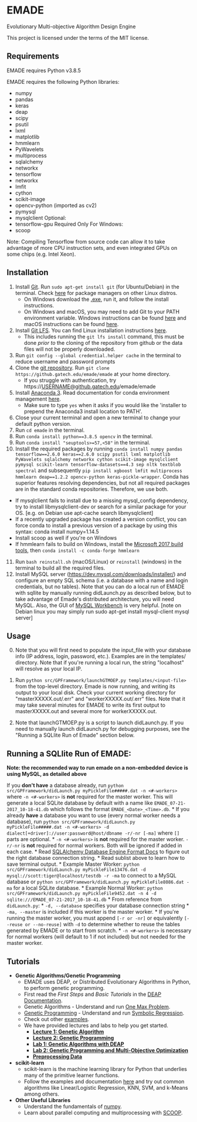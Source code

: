 # EMADE
Evolutionary Multi-objective Algorithm Design Engine

This project is licensed under the terms of the MIT license.

## Requirements
EMADE requires Python v3.8.5

EMADE requires the following Python libraries:

* numpy
* pandas
* keras
* deap
* scipy
* psutil
* lxml
* matplotlib
* hmmlearn
* PyWavelets
* multiprocess
* sqlalchemy
* networkx
* tensorflow
* networkx
* lmfit
* cython
* scikit-image
* opencv-python (imported as cv2)
* pymysql
* mysqlclient
Optional:
* tensorflow-gpu
Required Only For Windows:
* scoop

Note: Compiling Tensorflow from source code can allow it to take advantage of more CPU instruction sets, and even integrated GPUs on some chips (e.g. Intel Xeon). 

## Installation
1. Install [Git](https://git-scm.com/). Run `sudo apt-get install git` (for Ubuntu/Debian) in the terminal. Check [here](https://git-scm.com/download/linux) for package managers on other Linux distros.
    * On Windows download the [.exe](https://git-scm.com/download/win), run it, and follow the install instructions.
    * On Windows and macOS, you may need to add Git to your PATH environment variable. Windows instructions can be found [here](https://stackoverflow.com/questions/26620312/installing-git-in-path-with-github-client-for-windows) and macOS instructions can be found [here](https://stackoverflow.com/questions/1835837/git-command-not-found-on-os-x-10-5).
2. Install [Git LFS](https://git-lfs.github.com/). You can find Linux installation instructions [here](https://help.github.com/articles/installing-git-large-file-storage/).
   * This includes running the `git lfs install` command, this must be done *prior to* the cloning of the repository from github or the data files will not be properly downloaded.
3. Run `git config --global credential.helper cache` in the terminal to reduce username and password prompts
4. Clone the [git repository](https://github.gatech.edu/emade/emade). Run `git clone https://github.gatech.edu/emade/emade` at your home directory.
    * If you struggle with authentication, try https://USERNAME@github.gatech.edu/emade/emade
5. Install [Anaconda 3](https://www.continuum.io/downloads). Read documentation for conda environment management [here](https://conda.io/docs/using/envs.html).
    * Make sure to type `yes` when it asks if you would like the 'installer to prepend the Anaconda3 install location to PATH'.
6. Close your current terminal and open a new terminal to change your default python version.
7. Run `cd emade` in the terminal.
8. Run `conda install python==3.8.5 opencv` in the terminal.
9. Run `conda install "seuptools>=57,<58"` in the terminal.
10. Install the required packages by running `conda install numpy pandas tensorflow==2.6.0 keras==2.6.0 scipy psutil lxml matplotlib PyWavelets sqlalchemy networkx cython scikit-image mysqlclient pymysql scikit-learn tensorflow-datasets==4.3 sep nltk textblob spectral` and subsequently `pip install xgboost lmfit multiprocess hmmlearn deap==1.2.2 opencv-python keras-pickle-wrapper`. Conda has superior features resolving dependencies, but not all required packages are in the standard conda repositories. Therefore, we use both. 
   * If mysqlclient fails to install due to a missing mysql_config dependency, try to install libmysqlclient-dev or search for a similar package for your OS. [e.g. on Debian use apt-cache search libmysqlclient]
   * If a recently upgraded package has created a version conflict, you can force conda to install a previous version of a package by using this syntax: conda install numpy=1.14.5
   * Install scoop as well if you're on Windows
   * If hmmlearn fails to build on Windows, install the [Microsoft 2017 build tools](https://visualstudio.microsoft.com/thank-you-downloading-visual-studio/?sku=BuildTools&rel=15), then `conda install -c conda-forge hmmlearn`
11. Run `bash reinstall.sh` (macOS/Linux) or `reinstall` (windows) in the terminal to build all the required files.
12. Install MySQL server (https://dev.mysql.com/downloads/installer/) and configure an empty SQL schema (i.e. a database with a name and login credentials, but no tables). Note that you can do a local run of EMADE with sqllite by manually running didLaunch.py as described below, but to take advantage of Emade's distributed architecture, you will need MySQL. Also, the GUI of [MySQL Workbench](https://www.mysql.com/products/workbench/) is very helpful. 
[note on Debian linux you may simply run sudo apt-get install mysql-client mysql server]

## Usage
0. Note that you will first need to populate the input_file with your database info (IP address, login, password, etc.). Examples are in the templates/ directory. Note that if you're running a local run, the string "localhost" will resolve as your local IP.

1. Run `python src/GPFramework/launchGTMOEP.py templates/<input-file>` from the top-level directory.  Emade is now running, and writing its output to your local disk. Check your current working directory for "masterXXXXX.out/.err" and "workerXXXXX.out/.err" files. Note that it may take several minutes for EMADE to write its first output to masterXXXXX.out and several more for workerXXXXX.out.
2. Note that launchGTMOEP.py is a script to launch didLaunch.py. If you need to manually launch didLaunch.py for debugging purposes, see the "Running a SQLlite Run of Emade" section below.

## Running a SQLlite Run of EMADE:
**Note: the recommended way to run emade on a non-embedded device is using MySQL, as detailed above**

If you **don't have** a database already, run `python src/GPFramework/didLaunch.py myPickleFile#####.dat -n <#-workers>` where `-n <#-workers>` is **not** required for the master worker. This will generate a local SQLite database by default with a name like `EMADE_07-21-2017_10-18-41.db` which follows the format `EMADE_<Date>_<Time>.db`.
        * If you already **have** a database you want to use (every normal worker needs a database), run `python src/GPFramework/didLaunch.py myPickleFile#####.dat -n <#-workers> -d dialect[+driver]://user:password@host/dbname -r/-nr [-ma]` where `[]` parts are optional.
        * `-n <#-workers>` is **not** required for the master worker. `-r/-nr` is **not** required for normal workers. Both will be ignored if added in each case.
        * Read [SQLAlchemy Database Engine Format Docs](http://docs.sqlalchemy.org/en/latest/core/engines.html#sqlalchemy.create_engine) to figure out the right database connection string.
        * Read sublist above to learn how to save terminal output.
    * Example Master Worker: `python src/GPFramework/didLaunch.py myPickleFile13476.dat -d mysql://scott:tiger@localhost/testdb -r -ma` to connect to a MySQL database or `python src/GPFramework/didLaunch.py myPickleFile8086.dat -ma` for a local SQLite database.
    * Example Normal Worker: `python src/GPFramework/didLaunch.py myPickleFile9452.dat -n 4 -d sqlite:///EMADE_07-21-2017_10-18-41.db`
    * From reference from `didLaunch.py`:
        * `-d, --database` specifies your database connection string
        * `-ma, --master` is included if this worker is the master worker.
        * If you're running the master worker, you must append `[-r or -nr]` or equivalently `[--reuse or --no-reuse]` with `-d` to determine whether to reuse the tables generated by EMADE or to start from scratch.
        * `-n <#-workers>` is necessary for normal workers (will default to 1 if not included) but not needed for the master worker.

## Tutorials
* **Genetic Algorithms/Genetic Programming**
    * EMADE uses DEAP, or Distributed Evolutionary Algorithms in Python, to perform genetic programming.
    * First read the *First Steps* and *Basic Tutorials* in the [DEAP Documentation](http://deap.readthedocs.io/en/master/).
    * Genetic Algorithms - Understand and run [One Max Problem](http://deap.readthedocs.io/en/master/examples/ga_onemax.html).
    * [Genetic Programming](http://deap.readthedocs.io/en/master/tutorials/advanced/gp.html) - Understand and run [Symbolic Regression](http://deap.readthedocs.io/en/master/examples/gp_symbreg.html).
    * Check out other [examples](http://deap.readthedocs.io/en/master/examples/index.html).
    * We have provided lectures and labs to help you get started.
        * [**Lecture 1: Genetic Algorithm**](https://docs.google.com/presentation/d/1245i2_d1AD8PKkwE3DMTBeH9cuQX4B2LZul3ljzLvP8/edit#slide=id.p)
        * [**Lecture 2: Genetic Programming**](https://docs.google.com/presentation/d/1d04gRdeCVXXeRglz39dqEk95SkGi6TYT9c-WvElIeM8/edit?usp=sharing)
        * [**Lab 1: Genetic Algorithms with DEAP**](https://github.gatech.edu/emade/emade/blob/master/notebooks/Lab%201%20-%20Genetic%20Algorithms%20with%20DEAP.ipynb)
        * [**Lab 2: Genetic Programming and Multi-Objective Optimization**](https://github.gatech.edu/emade/emade/blob/Database/notebooks/Lab%202%20-%20Genetic%20Programming%20and%20Multi-Objective%20Optimization.ipynb)
        * [**Preprocessing Data**](https://github.gatech.edu/emade/emade/blob/Database/notebooks/Preprocessing%20Data.ipynb)
* **scikit-learn**
    * scikit-learn is the machine learning library for Python that underlies many of the primitive learner functions.
    * Follow the examples and documentation [here](http://scikit-learn.org/stable/) and try out common algorithms like Linear/Logistic Regression, KNN, SVM, and k-Means among others.
* **Other Useful Libraries**
    * Understand the fundamentals of [numpy](https://docs.scipy.org/doc/numpy-dev/user/quickstart.html).
    * Learn about parallel computing and multiprocessing with [SCOOP](http://scoop.readthedocs.io/en/0.7/).
